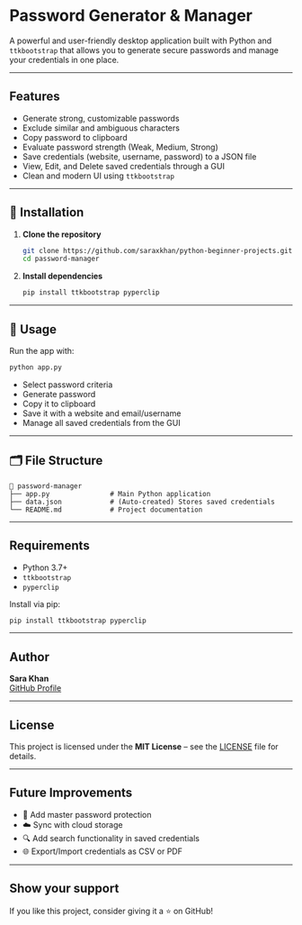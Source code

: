 # Password Generator & Manager

A powerful and user-friendly desktop application built with Python and `ttkbootstrap` that allows you to generate secure passwords and manage your credentials in one place.

---

## Features

- Generate strong, customizable passwords
-  Exclude similar and ambiguous characters
-  Copy password to clipboard
- Evaluate password strength (Weak, Medium, Strong)
-  Save credentials (website, username, password) to a JSON file
-  View, Edit, and Delete saved credentials through a GUI
-  Clean and modern UI using `ttkbootstrap`

---

## 🚀 Installation

1. **Clone the repository**
   ```bash
   git clone https://github.com/saraxkhan/python-beginner-projects.git
   cd password-manager
   ```

2. **Install dependencies**
   ```bash
   pip install ttkbootstrap pyperclip
   ```

---

## 🧠 Usage

Run the app with:

```bash
python app.py
```

- Select password criteria
- Generate password
- Copy it to clipboard
- Save it with a website and email/username
- Manage all saved credentials from the GUI

---

## 🗂️ File Structure

```
📁 password-manager
├── app.py               # Main Python application
├── data.json            # (Auto-created) Stores saved credentials
└── README.md            # Project documentation
```

---

## Requirements

- Python 3.7+
- `ttkbootstrap`
- `pyperclip`

Install via pip:

```bash
pip install ttkbootstrap pyperclip
```

---

## Author

**Sara Khan**  
[GitHub Profile](https://github.com/saraxkhan) 

---

## License

This project is licensed under the **MIT License** – see the [LICENSE](LICENSE) file for details.

---

## Future Improvements

- 🔐 Add master password protection
- ☁️ Sync with cloud storage
- 🔍 Add search functionality in saved credentials
- 🌐 Export/Import credentials as CSV or PDF

---

## Show your support

If you like this project, consider giving it a ⭐ on GitHub!
